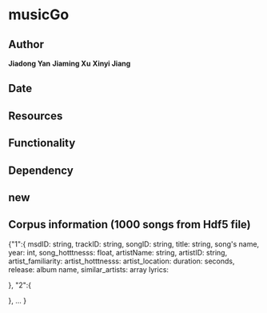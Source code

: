# musicGo  
## Author
**Jiadong Yan**
**Jiaming Xu**
**Xinyi Jiang**

## Date
## Resources
## Functionality
## Dependency
## new

## Corpus information (1000 songs from Hdf5 file)
{"1":{
    msdID: string,
    trackID: string,
    songID: string,
    title: string, song's name,
    year: int,
    song_hotttnesss: float,
    artistName: string,
    artistID: string,
    artist_familiarity:
    artist_hotttnesss:
    artist_location:
    duration: seconds,
    release: album name,
    similar_artists: array
    lyrics:
    

  },
  "2":{

  },
  ...
}
